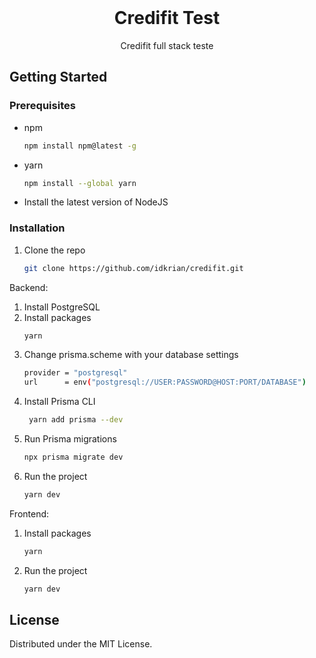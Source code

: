 
<br />
<div align="center">

  <h1 align="center">Credifit Test</h1>

  <p align="center">
    Credifit full stack teste
</div>

<!-- GETTING STARTED -->
## Getting Started
### Prerequisites

* npm
  ```sh
  npm install npm@latest -g
  ```
* yarn
  ```sh
  npm install --global yarn
  ```
* Install the latest version of NodeJS

### Installation
1. Clone the repo
   ```sh
   git clone https://github.com/idkrian/credifit.git
   ```
   
Backend:
1. Install PostgreSQL
2. Install packages
   ```sh
   yarn
   ```
3. Change prisma.scheme with your database settings
   ```sh
   provider = "postgresql"
   url      = env("postgresql://USER:PASSWORD@HOST:PORT/DATABASE")
   ```
4. Install Prisma CLI
   ```sh
    yarn add prisma --dev
   ```
5. Run Prisma migrations
   ```sh
   npx prisma migrate dev
   ```
6. Run the project
   ```sh
   yarn dev
   ```
Frontend:
1. Install packages
   ```sh
   yarn
   ```
2. Run the project
   ```sh
   yarn dev
   ```
<!-- USAGE EXAMPLES -->

<!-- LICENSE -->
## License

Distributed under the MIT License.


<!-- MARKDOWN LINKS & IMAGES -->
<!-- https://www.markdownguide.org/basic-syntax/#reference-style-links -->
[contributors-shield]: https://img.shields.io/github/contributors/othneildrew/Best-README-Template.svg?style=for-the-badge
[contributors-url]: https://github.com/othneildrew/Best-README-Template/graphs/contributors
[forks-shield]: https://img.shields.io/github/forks/othneildrew/Best-README-Template.svg?style=for-the-badge
[forks-url]: https://github.com/othneildrew/Best-README-Template/network/members
[stars-shield]: https://img.shields.io/github/stars/othneildrew/Best-README-Template.svg?style=for-the-badge
[stars-url]: https://github.com/othneildrew/Best-README-Template/stargazers
[issues-shield]: https://img.shields.io/github/issues/othneildrew/Best-README-Template.svg?style=for-the-badge
[issues-url]: https://github.com/othneildrew/Best-README-Template/issues
[license-shield]: https://img.shields.io/github/license/othneildrew/Best-README-Template.svg?style=for-the-badge
[license-url]: https://github.com/othneildrew/Best-README-Template/blob/master/LICENSE.txt
[linkedin-shield]: https://img.shields.io/badge/-LinkedIn-black.svg?style=for-the-badge&logo=linkedin&colorB=555
[linkedin-url]: https://linkedin.com/in/othneildrew
[product-screenshot]: images/screenshot.png
[Next.js]: https://img.shields.io/badge/next.js-000000?style=for-the-badge&logo=nextdotjs&logoColor=white
[Next-url]: https://nextjs.org/
[React.js]: https://img.shields.io/badge/React-20232A?style=for-the-badge&logo=react&logoColor=61DAFB
[React-url]: https://reactjs.org/
[Javascript]: https://img.shields.io/badge/Javascript-grey?style=for-the-badge&logo=javascript
[Javascript-url]: https://javascript.com
